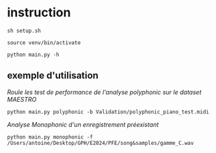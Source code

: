 # instruction
```
sh setup.sh
```
```
source venv/bin/activate
```
```
python main.py -h
```

## exemple d'utilisation
*Roule les test de performance de l'analyse polyphonic sur le dataset MAESTRO*
```
python main.py polyphonic -b Validation/polyphonic_piano_test.midi
```
*Analyse Monophonic d'un enregistrement préexistant*
```
python main.py monophonic -f /Users/antoine/Desktop/GPH/E2024/PFE/song&samples/gamme_C.wav
```
